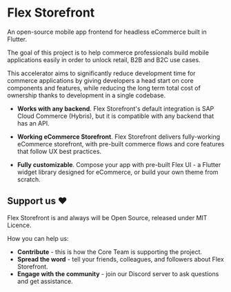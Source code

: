 # Flex Storefront
An open-source mobile app frontend for headless eCommerce built in Flutter.

The goal of this project is to help commerce professionals build mobile applications easily in order to unlock retail, B2B and B2C use cases.

This accelerator aims to significantly reduce development time for commerce applications by giving developers a head start on core components and features, while reducing the long term total cost of ownership thanks to development in a single codebase.

- **Works with any backend**. Flex Storefront's default integration is SAP Cloud Commerce (Hybris), but it is compatible with any backend that has an API.

- **Working eCommerce Storefront**. Flex Storefront delivers fully-working eCommerce storefront, with pre-built commerce flows and core features that follow UX best practices.

- **Fully customizable**. Compose your app with pre-built Flex UI - a Flutter widget library designed for eCommerce, or build your own theme from scratch.

## Support us ❤️
Flex Storefront is and always will be Open Source, released under MIT Licence.

How you can help us:

- **Contribute** - this is how the Core Team is supporting the project.
- **Spread the word** - tell your friends, colleagues, and followers about Flex Storefront.
- **Engage with the community** - join our Discord server to ask questions and get assistance.
